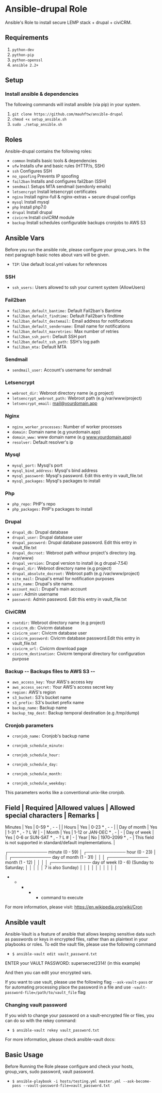 # Ansible-drupal Role

Ansible's Role to install secure LEMP stack + drupal + civiCRM. 

## Requirements

1. `python-dev` 
2. `python-pip`
3. `python-openssl`
4. `ansible 2.2+`

## Setup

### Install ansible & dependencies

The following commands will install ansible (via pip) in your system.

1. `git clone https://github.com/mauhftw/ansible-drupal`
2. `chmod +x setup_ansible.sh`
3. `sudo ./setup_ansible.sh`

## Roles

Ansible-drupal contains the following roles:

- `common`	Installs basic tools & dependencies
- `ufw`		Installs ufw and basic rules (HTTP/s, SSH)
- `ssh`		Configures SSH
- `no_spoofing`	Prevents IP spoofing
- `fail2ban` 	Installs and configures fail2ban (SSH)
- `sendmail`	Setups MTA sendmail (sendonly emails)
- `letsencrypt`	Install letsencrypt certificates
- `nginx`		Install nginx-full & nginx-extras + secure drupal configs
- `mysql`		Install mysql
- `php`		Install php7.0
- `drupal`	Install drupal
- `civicrm`	Install civiCRM module
- `backup`	Install schedules configurable backups cronjobs to AWS S3

## Ansible Vars

Before you run the ansible role, please configure your group_vars. In the next paragraph basic notes about vars will be given.

- `TIP`: Use default local.yml values for references


### SSH
- `ssh_users:`	  Users allowed to ssh your current system (AllowUsers)
  
### Fail2ban
- `fail2ban_default_bantime:`     Default Fail2ban's Bantime
- `fail2ban_default_findtime:`    Default Fail2ban's findtime
- `fail2ban_default_destemail:`   Email address for notifications
- `fail2ban_default_sendername:`  Email name for notifications
- `fail2ban_default_maxretries:`  Max number of retries
- `fail2ban_ssh_port:`            Default SSH port
- `fail2ban_default_ssh_path:`    SSH's log path
- `fail2ban_mta:`                 Default MTA

### Sendmail
- `sendmail_user:` Account's username for sendmail

### Letsencrypt
- `webroot_dir:` Webroot directory name (e.g project)
- `letsencrypt_webroot_path:` Webroot path (e.g /var/www/project)
- `letsencrypt_email:` mail@yourdomain.app

### Nginx
- `nginx_worker_processes:` Number of worker processes
- `domain:` Domain name (e.g yourdomain.app)
- `domain_www:` www domain name (e.g www.yourdomain.app)
- `resolver:` Default resolver's ip

### Mysql
- `mysql_port:` Mysql's port
- `mysql_bind_address:` Mysql's bind address
- `mysql_password:` Mysql's password. Edit this entry in vault_file.txt 
- `mysql_packages:` Mysql's packages to install

### Php
- `php_repo:` PHP's repo
- `php_packages:` PHP's packages to install


### Drupal
- `drupal_db:` Drupal database
- `drupal_user:` Drupal database user
- `drupal_password:` Drupal database password. Edit this entry in vault_file.txt
- `drupal_docroot:` Webroot path withour project's directory (eg. /var/www)
- `drupal_version:` Drupal version to install (e.g drupal-7.54)
- `drupal_dir:` Webroot directory name (e.g project)
- `drupal_absolute_docroot:` Webroot path (e.g /var/www/project)
- `site_mail:` Drupal's email for notification purposes
- `site_name:` Drupal's site name. 
- `account_mail:` Drupal's main account
- `user:` Admin username 
- `password:` Admin password. Edit this entry in vault_file.txt 

### CiviCRM
- `rootdir:` Webroot directory name (e.g project)
- `civicrm_db:` Civicrm database
- `civicrm_user:` Civicrm database user
- `civicrm_password:` Civicrm database password.Edit this entry in vault_file.txt 
- `civicrm_url:` Civicrm download page
- `civicrm_destination:` Civicrm temporal directory for configuration purpose

### Backup  -- Backups files to AWS S3 --
- `aws_access_key:` Your AWS's access key
- `aws_access_secret:` Your AWS's access secret key
- `region:` AWS's region
- `s3_bucket:` S3's bucket name
- `s3_prefix:` S3's bucket prefix name
- `backup_name:` Backup name
- `backup_tmp_dest:` Backup temporal destination (e.g /tmp/dump)

### Cronjob parameters

- `cronjob_name:` Cronjob's backup name

- `cronjob_schedule_minute:` 
- `cronjob_schedule_hour:` 
- `cronjob_schedule_day:` 
- `cronjob_schedule_month:` 
- `cronjob_schedule_weekday:` 

This parameters works like a conventional unix-like cronjob.


Field	| Required |Allowed values |	Allowed special characters |	Remarks |
---------------------------------------------------------------------------
Minutes |	Yes |	0-59	* , -	- | |
Hours |	Yes | 	0-23	* , -	- | |
Day of month |	Yes |	1-31	* , - ? L W |	- |
Month |	Yes |	1-12 or JAN-DEC	* , - |	- |
Day of week |	Yes |	0-6 or SUN-SAT	* , - ? L # |	- |
Year |	No | 	1970–2099	* , - |	This field is not supported in standard/default implementations. |



 ┌───────────── minute (0 - 59)
 │ ┌───────────── hour (0 - 23)
 │ │ ┌───────────── day of month (1 - 31)
 │ │ │ ┌───────────── month (1 - 12)
 │ │ │ │ ┌───────────── day of week (0 - 6) (Sunday to Saturday;
 │ │ │ │ │                                       7 is also Sunday)
 │ │ │ │ │
 │ │ │ │ │
 * * * * *  command to execute

For more information, please visit: https://en.wikipedia.org/wiki/Cron


## Ansible vault

Ansible-Vault is a feature of ansible that allows keeping sensitive data such as passwords or keys in encrypted files, rather than as plaintext in your playbooks or roles. To edit the vault file, please use the following command

- `$ ansible-vault edit vault_password.txt`

ENTER your VAULT PASSWORD: supersecret2314! (in this example)
 
And then you can edit your encrypted vars.

If you want to use vault, please use the following flag `--ask-vault-pass` or for automating processing place the password in a file and use `-vault-password-file=/path/to/vault_file` flag

### Changing vault password

If you wish to change your password on a vault-encrypted file or files, you can do so with the rekey command:

- `$ ansible-vault rekey vault_password.txt`

For more information, please check ansible-vault docs: 

## Basic Usage

Before Running the Role please configure and check your hosts, group_vars, sudo password, vault password.

- `$ ansible-playbook -i hosts/testing.yml master.yml --ask-become-pass --vault-password-file=vault_password.txt`


